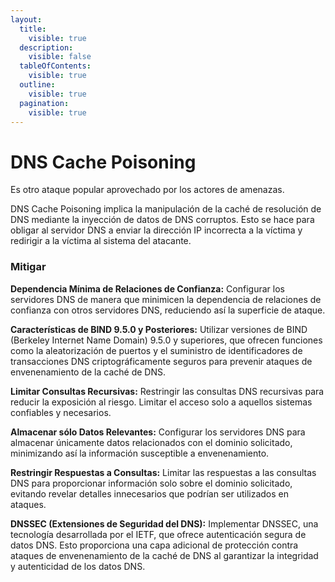```yaml
---
layout:
  title:
    visible: true
  description:
    visible: false
  tableOfContents:
    visible: true
  outline:
    visible: true
  pagination:
    visible: true
---
```


# DNS Cache Poisoning

Es otro ataque popular aprovechado por los actores de amenazas.

DNS Cache Poisoning implica la manipulación de la caché de resolución de DNS mediante la inyección de datos de DNS corruptos. Esto se hace para obligar al servidor DNS a enviar la dirección IP incorrecta a la víctima y redirigir a la víctima al sistema del atacante.&#x20;

### Mitigar&#x20;

**Dependencia Mínima de Relaciones de Confianza:** Configurar los servidores DNS de manera que minimicen la dependencia de relaciones de confianza con otros servidores DNS, reduciendo así la superficie de ataque.

**Características de BIND 9.5.0 y Posteriores:** Utilizar versiones de BIND (Berkeley Internet Name Domain) 9.5.0 y superiores, que ofrecen funciones como la aleatorización de puertos y el suministro de identificadores de transacciones DNS criptográficamente seguros para prevenir ataques de envenenamiento de la caché de DNS.

**Limitar Consultas Recursivas:** Restringir las consultas DNS recursivas para reducir la exposición al riesgo. Limitar el acceso solo a aquellos sistemas confiables y necesarios.

**Almacenar sólo Datos Relevantes:** Configurar los servidores DNS para almacenar únicamente datos relacionados con el dominio solicitado, minimizando así la información susceptible a envenenamiento.

**Restringir Respuestas a Consultas:** Limitar las respuestas a las consultas DNS para proporcionar información solo sobre el dominio solicitado, evitando revelar detalles innecesarios que podrían ser utilizados en ataques.

**DNSSEC (Extensiones de Seguridad del DNS):** Implementar DNSSEC, una tecnología desarrollada por el IETF, que ofrece autenticación segura de datos DNS. Esto proporciona una capa adicional de protección contra ataques de envenenamiento de la caché de DNS al garantizar la integridad y autenticidad de los datos DNS.
